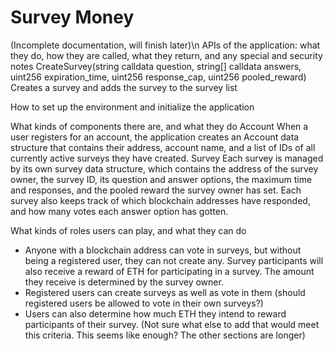 # Survey Money
(Incomplete documentation, will finish later)\n
APIs of the application: what they do, how they are called, what they return, and any special and security notes
CreateSurvey(string calldata question, string[] calldata answers, uint256 expiration_time, uint256 response_cap, uint256 pooled_reward)
Creates a survey and adds the survey to the survey list

How to set up the environment and initialize the application

What kinds of components there are, and what they do
Account
When a user registers for an account, the application creates an Account data structure that contains their address, account name, and a list of IDs of all currently active surveys they have created.
Survey
Each survey is managed by its own survey data structure, which contains the address of the survey owner, the survey ID, its question and answer options, the maximum time and responses, and the pooled reward the survey owner has set. Each survey also keeps track of which blockchain addresses have responded, and how many votes each answer option has gotten.

What kinds of roles users can play, and what they can do
- Anyone with a blockchain address can vote in surveys, but without being a registered user, they can not create any. Survey participants will also receive a reward of ETH for participating in a survey. The amount they receive is determined by the survey owner.
- Registered users can create surveys as well as vote in them (should registered users be allowed to vote in their own surveys?)
- Users can also determine how much ETH they intend to reward participants of their survey.
(Not sure what else to add that would meet this criteria. This seems like enough? The other sections are longer)
